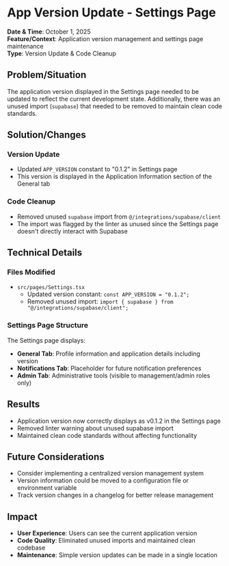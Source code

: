 # App Version Update - Settings Page

**Date & Time**: October 1, 2025  
**Feature/Context**: Application version management and settings page maintenance  
**Type**: Version Update & Code Cleanup

## Problem/Situation

The application version displayed in the Settings page needed to be updated to reflect the current development state. Additionally, there was an unused import (`supabase`) that needed to be removed to maintain clean code standards.

## Solution/Changes

### Version Update
- Updated `APP_VERSION` constant to "0.1.2" in Settings page
- This version is displayed in the Application Information section of the General tab

### Code Cleanup
- Removed unused `supabase` import from `@/integrations/supabase/client`
- The import was flagged by the linter as unused since the Settings page doesn't directly interact with Supabase

## Technical Details

### Files Modified
- `src/pages/Settings.tsx`
  - Updated version constant: `const APP_VERSION = "0.1.2";`
  - Removed unused import: `import { supabase } from "@/integrations/supabase/client";`

### Settings Page Structure
The Settings page displays:
- **General Tab**: Profile information and application details including version
- **Notifications Tab**: Placeholder for future notification preferences
- **Admin Tab**: Administrative tools (visible to management/admin roles only)

## Results

- Application version now correctly displays as v0.1.2 in the Settings page
- Removed linter warning about unused supabase import
- Maintained clean code standards without affecting functionality

## Future Considerations

- Consider implementing a centralized version management system
- Version information could be moved to a configuration file or environment variable
- Track version changes in a changelog for better release management

## Impact

- **User Experience**: Users can see the current application version
- **Code Quality**: Eliminated unused imports and maintained clean codebase
- **Maintenance**: Simple version updates can be made in a single location